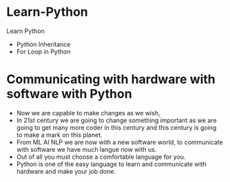 # Learn-Python
Learn Python 

- Python Inheritance
- For Loop in Python

# Communicating with hardware with software with Python
- Now we are capable to make changes as we wish,
- In 21st century we are going to change something important as we are going to get many more coder in this century and this century is going to make a mark on this planet.
- From ML AI NLP we are now with a new software world, to communicate with software we have much langue now with us.
- Out of all you must choose a comfortable language for you.
- Python is one of the easy language to learn and communicate with hardware and make your job done.
